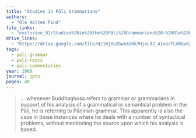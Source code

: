 ```yaml
---
title: "Studies in Pāli Grammarians"
authors:
  - "Ole Holten Pind"
file_links:
  - "exclusive_01/Studies%20in%20the%20Pāli%20Grammarians%20-%20Ole%20Holten%20Pind.pdf"
drive_links:
  - "https://drive.google.com/file/d/1WjYuZGwxXUKk7HjxL9J_41xorfLmRGvH/view?usp=drivesdk"
tags:
  - pali-grammar
  - pali-roots
  - pali-commentaries
year: 1989
journal: jpts
pages: 48
---
```


> … whenever Buddhaghosa refers to grammar or grammarians in support of his analysis of a grammatical or semantical problem in the Pāli, he is referring to Pāṇinian grammar. This apparently is also the case in those instances where he deals with a number of syntactical problems, without mentioning the source upon which his analysis is based.

